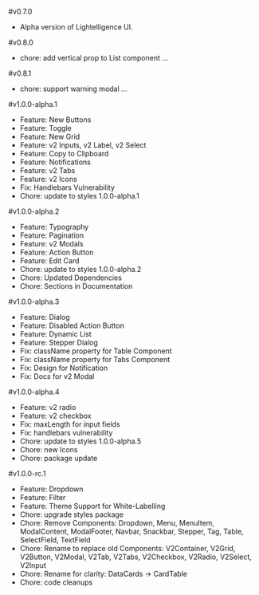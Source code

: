 #v0.7.0
- Alpha version of Lightelligence UI.

#v0.8.0
- chore: add vertical prop to List component …

#v0.8.1
- chore: support warning modal …

#v1.0.0-alpha.1
- Feature: New Buttons
- Feature: Toggle
- Feature: New Grid
- Feature: v2 Inputs, v2 Label, v2 Select
- Feature: Copy to Clipboard
- Feature: Notifications
- Feature: v2 Tabs
- Feature: v2 Icons
- Fix: Handlebars Vulnerability
- Chore: update to styles 1.0.0-alpha.1

#v1.0.0-alpha.2
- Feature: Typography
- Feature: Pagination
- Feature: v2 Modals
- Feature: Action Button
- Feature: Edit Card
- Chore: update to styles 1.0.0-alpha.2
- Chore: Updated Dependencies
- Chore: Sections in Documentation

#v1.0.0-alpha.3
- Feature: Dialog
- Feature: Disabled Action Button
- Feature: Dynamic List
- Feature: Stepper Dialog
- Fix: className property for Table Component
- Fix: className property for Tabs Component
- Fix: Design for Notification
- Fix: Docs for v2 Modal

#v1.0.0-alpha.4
- Feature: v2 radio
- Feature: v2 checkbox
- Fix: maxLength for input fields
- Fix: handlebars vulnerability
- Chore: update to styles 1.0.0-alpha.5
- Chore: new Icons
- Chore: package update

#v1.0.0-rc.1
- Feature: Dropdown
- Feature: Filter
- Feature: Theme Support for White-Labelling
- Chore: upgrade styles package
- Chore: Remove Components: Dropdown, Menu, MenuItem, ModalContent, ModalFooter, Navbar, Snackbar, Stepper, Tag, Table, SelectField, TextField
- Chore: Rename to replace old Components: V2Container, V2Grid, V2Button, V2Modal, V2Tab, V2Tabs, V2Checkbox, V2Radio, V2Select, V2Input
- Chore: Rename for clarity: DataCards -> CardTable
- Chore: code cleanups
